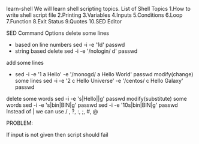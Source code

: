 learn-shell
We will learn shell scripting topics.
List of Shell Topics
1.How to write shell script file
2.Printing
3.Variables
4.Inputs
5.Conditions
6.Loop
7.Function
8.Exit Status
9.Quotes
10.SED Editor

SED Command Options
delete some lines
- based on line numbers
sed -i -e '1d' passwd
- string based delete
sed -i -e '/nologin/ d' passwd

add some lines
- sed -i -e '1 a Hello' -e '/monogd/ a Hello World' passwd
modify(change) some lines
sed -i -e '2 c Hello Universe' -e '/centos/ c Hello Galaxy' passwd


delete some words
sed -i -e 's|Hello||g' passwd
modify(substitute) some words
sed -i -e 's|bin|BIN|g' passwd
sed -i -e '10s|bin|BIN|g' passwd
Instead of | we can use / , ?, :, ;, #, @

PROBLEM:

If input is not given then script should fail
